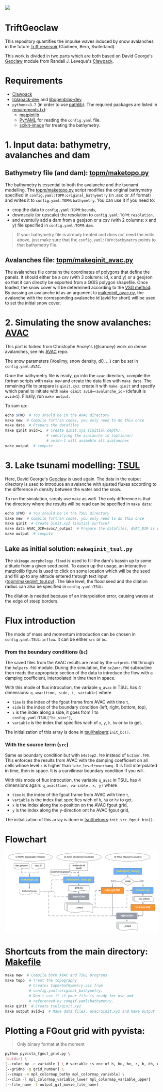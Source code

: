<img src="drawing.png"/>

# TriftGeoclaw
This repository quantifies the impulse waves induced by snow avalanches in the future [Trift reservoir](https://www.researchgate.net/publication/313646761_L'amenagement_hydroelectrique_de_Trift) (Gadmen, Bern, Switerland).

This work is divided in two parts which are both based on David George's [Geoclaw](https://www.clawpack.org/geoclaw) module from Randall J. Leveque's [Clawpack](https://www.clawpack.org/).

# Requirements
- [Clawpack](https://www.clawpack.org/installing_pip.html#install-quick-all)
- [liblapack-dev](https://www.netlib.org/lapack/) and [libopenblas-dev](http://www.openmathlib.org/OpenBLAS/)
- `python>=3.7` (in order to use [pathlib](https://docs.python.org/3/library/pathlib.html)). The required packages are listed in [requirements.txt](requirements.txt):
    - [matplotlib](https://pypi.org/project/matplotlib/)
    - [PyYAML](https://pypi.org/project/PyYAML/) for reading the `config.yaml` file.
    - [scikit-image](https://pypi.org/project/scikit-image/) for treating the bathymetry.

# 1. Input data: bathymetry, avalanches and dam

## Bathymetry file (and dam): [topm/maketopo.py](topm/maketopo.py)
The bathymetry is essential to both the avalanche and the tsunami modelling. The [topm/maketopo.py](topm/maketopo.py) script modifies the original bathymetry specified in `config.yaml:TOPM:original_bathymetry` (in .asc or .tif format) and writes it to `config.yaml:TOPM:bathymetry`. You can use it if you need to:
- crop the data to `config.yaml:TOPM:bounds`,
- downscale (or upscale) the resolution to `config.yaml:TOPM:resolution`,
- and eventully add a dam from a geojson or a csv (with 2 columns: x and y) file specified in `config.yaml:TOPM:dam`.

> If your bathymetry file is already treated and does not need the edits above, just make sure that the `config.yaml:TOPM:bathymetry` points to that bathymetry file.

## Avalanches file: [topm/makeqinit_avac.py](topm/makeqinit_avac.py)

The avalanches file contains the coordinates of polygons that define the panels. It should either be a csv (with 3 columns: id, x and y) or a geojson so that it can directly be exported from a QGIS polygon shapefile. Once loaded, the snow cover will be determined according to the [VSG method](http://www.toraval.ch/articles/trad2.pdf). By passing an avalanche id as an argument to [makeqinit_avac.py](topm/makeqinit_avac.py), the avalanche with the corresponding avalanche id (avid for short) will be used to set the initial snow cover.

<!--
> ### Example of geojson file fron a polygons shapefile in QGIS
> ```json
> {
> "features": [
> { "properties": { "id": 1 }, "geometry": {
>     "type": "MultiPolygon", "coordinates": [ [ [
>         /// longitude, latitude
>         [ 2667324.50905901286751, 1170874.322037271922454 ],
>         [ 2667353.040285009425133, 1170896.59031122061424 ],
>         ...
>         [ 2667311.287271355744451, 1170840.919626349117607 ],
>         [ 2667324.50905901286751, 1170874.322037271922454 ] ] ] ] }
> },
> ...,
> { "properties": { "id": 4 }, "geometry": {
>     "type": "MultiPolygon", "coordinates": [ [ [
>         [ 2668405.216229078359902, 1170305.089284461690113 ],
>         [ 2668405.912112639285624, 1170238.284462615847588 ],
>         ...
>         [ 2668483.155187898315489, 1170355.888784406706691 ],
>         [ 2668405.216229078359902, 1170305.089284461690113 ] ] ] ] } }
> ]
> }
> ```
-->

# 2. Simulating the snow avalanches: [AVAC](https://github.com/giboul/TriftGeoclaw/blob/main/AVAC/README.md)

This part is forked from Christophe Ancey's (@cancey) work on dense avalanches, see his [AVAC](https://github.com/cancey/avac.git) repo.

The snow parameters (Voellmy, snow density, d0, ...) can be set in  `config.yaml:AVAC`.

Once the bathymetry file is ready, go into the `avac` directory, compile the fortran scripts with `make new` and create the data files with `make data`. The remaining file to prepare is `qinit.xyz`: create it with `make qinit` and specify which panel to initiate with `make qinit avid=<avalanche_id>` (default is `avid=1`). Finally, run `make output`.

To sum up:
```Makefile
echo $PWD  # You should be in the AVAC directory
make new  # Compile fortran codes, you only need to do this once
make data  # Prepare the datafiles
make qinit avid=1  # Create qinit.xyz (initial depth),
                   # specifying the avalanche id (optional)
                   # avid=-1 will assemble all avalanches
make output  # compute
```

# 3. Lake tsunami modelling: [TSUL](https://github.com/giboul/TriftGeoclaw/blob/main/TSUL/README.md)

Here, David George's [Geoclaw](https://www.clawpack.org/geoclaw) is used again. The data in the output directory is used to introduce an avalanche with ajusted fluxes according to the difference in density between the water and the snow.

To run the simulation, simply use `make` as well. The only difference is that the directory where the results will be read can be specified in `make data`:
```Makefile
echo $PWD  # You should be in the TSUL directory
make new  # Compile fortran codes, you only need to do this once
make qinit  # Create qinit.xyz (initial surface)
make data AVAC_DIR=avac/_output  # Prepare the datafiles, AVAC_DIR is optional
make output  # compute
```

## Lake as initial solution: `makeqinit_tsul.py`

The `skimage.morphology.flood` is used to fill the dam's bassin up to some altitude from a given seed point. To easen up the usage, an interactive matplotlib figure is used to click on some location which will be the seed and fill up to any altitude entered through text input ([topm/makeqinit_tsul.py](topm/makeqinit_tsul.py)). The lake level, the flood seed and the dilation radius can also be specified in `config.yaml:TSUL`:

The dilation is needed because of an interpolation error, causing waves at the edge of steep borders.
<!-- For an illustration, see the [DamErrorExample](https://github.com/giboul/TriftGeoClaw/blob/main/DamErrorExample/README.md).-->

# Flux introduction

The mode of mass and momentum introduction can be chosen in `config.yaml:TSUL:inflow`. It can be either `src` or `bc`.

### From the boundary conditions (`bc`)

The saved files from the AVAC results are read by the `setprob.f90` through the `helpers.f90` module. During the simulation, the `bc2amr.f90` subroutine then reads the appropriate section of the data to introduce the flow with a damping coefficient, interpolated in time then in space.

With this mode of flux introcution, the variable `q_avac` in TSUL has 4 dimensions: `q_avac(time, side, i, variable)` where
- `time` is the index of the fgout frame from AVAC with time `t`,
- `side` is the index of the boundary condition (left, right, bottom, top),
- `i` is the index along a side, it goes from 1 to `config.yaml:TSUL["bc_size"]`,
- `variable` is the index that specifies wich of `x`, `y`, `h`, `hu` or `hv` to get.

The initialization of this array is done in [tsul/helpers](tsul/helpers):`init_bc()`.
<!-- <img src="tsul/movie_bc.gif"/> -->

### With the source term (`src`)

Same as boundary condition but with `b4step2.f90` instead of `bc2amr.f90`. This enforces the results from AVAC with the damping coefficient on all cells whose level `z` is higher than `lake_level+overhang`. It is first interpolated in time, then in space. It is a curvilinear boundary condition if you will.

With this mode of flux introcution, the variable `q_avac` in TSUL has 4 dimensions again: `q_avac(time, variable, x, y)` where
- `time` is the index of the fgout frame from AVAC with time `t`,
- `variable` is the index that specifies wich of `h`, `hu` or `hv` to get.
- `x` is the index along the x-position on the AVAC fgout grid,
- `y` is the index along the y-direction ont he AVAC fgout grid,

The initialization of this array is done in [tsul/helpers](tsul/helpers):`init_src_fgout_bin()`.
<!-- img src="tsul/movie_src.gif"/> -->

# Flowchart
<img src=flowchart.png>

# Shortcuts from the main directory: [Makefile](Makefile)
```Makefile
make new  # Compile both AVAC and TSUL programs
make topo  # Treat the topography
           # Creates topm/bathymetry.asc from
           # config.yaml:original_bathymetry.
           # Don't use it if your file is ready for use and
           # referenced by congif.yaml:bathymetry.
make qinit  # Create tsul/qinit.xyz
make output avid=1  # Make data files, avac/qinit.xyz and make output
```

# Plotting a FGout grid with pyvista:

> Only binary format at the moment

```bash
python pyvista_fgout_grid.py \
[outdir] \
[--color_by -c variable ] \ # variable is one of h, hu, hv, z, b, dh, ds
[--gridno -g grid_number] \
[--cmaps -m mpl_colormap_bathy mpl_colormap_variable] \
[--clim -l mpl_colormap_variable_lower mpl_colormap_variable_upper]
[--file_name -f output_gif_movie_file_name]
```

<!--
## Reading the dam overflows

For a given output, the fluxes at the dam can be read using `clawpack.visclaw.gridtools.grid_output_2d` again. See [tsul/flows.py](https://github.com/giboul/TriftGeoClaw/blob/main/TSUL/flows.py).

<img src="tsul/cutmovie.gif"/>

The profile of the wave can also be observed along le lake. Below is a profile of the lake from South to North when all avalanches are run.

<img src="tsul/stairs.gif"/>
-->
